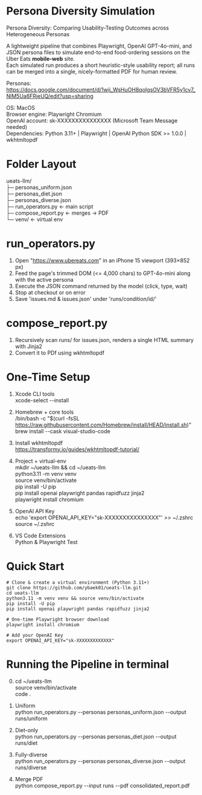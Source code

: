 # Persona Diversity Simulation
Persona Diversity: Comparing Usability-Testing Outcomes across Heterogeneous Personas

A lightweight pipeline that combines Playwright, OpenAI GPT-4o-mini, and JSON persona files to simulate end-to-end food-ordering sessions on the Uber Eats **mobile-web** site.  
Each simulated run produces a short heuristic-style usability report; all runs can be merged into a single, nicely-formatted PDF for human review.

Personas: https://docs.google.com/document/d/1wij_WsHuOH8qoIgsOV3bVFR5y1cv7_NlM5Ua6FRjeUQ/edit?usp=sharing

OS: MacOS<br>
Browser engine: Playwright Chromium<br>
OpenAI account: sk-XXXXXXXXXXXXXXX (Microsoft Team Message needed)<br>
Dependencies: Python 3.11+ | Playwright | OpenAI Python SDK >= 1.0.0 | wkhtmltopdf

# Folder Layout
ueats-llm/<br>
├─ personas_uniform.json<br>
├─ personas_diet.json<br>
├─ personas_diverse.json<br>
├─ run_operators.py      ← main script<br>
├─ compose_report.py     ← merges → PDF<br>
└─ venv/                 ← virtual env<br>

# run_operators.py
1. Open "https://www.ubereats.com" in an iPhone 15 viewport (393×852 px)
2. Feed the page's trimmed DOM (<= 4,000 chars) to GPT-4o-mini along with the active persona
3. Execute the JSON command returned by the model (click, type, wait)
4. Stop at checkout or on error
5. Save 'issues.md & issues.json' under 'runs/condition/id/'

# compose_report.py
1. Recursively scan runs/ for issues.json, renders a single HTML summary with Jinja2
2. Convert it to PDf using wkhtmltopdf

# One-Time Setup
1. Xcode CLI tools<br>
xcode-select --install

2. Homebrew + core tools<br>
/bin/bash -c "$(curl -fsSL https://raw.githubusercontent.com/Homebrew/install/HEAD/install.sh)"<br>
brew install --cask visual-studio-code<br>

3. Install wkhtmltopdf<br>
https://transformy.io/guides/wkhtmltopdf-tutorial/

4. Project + virtual-env<br>
mkdir ~/ueats-llm && cd ~/ueats-llm<br>
python3.11 -m venv venv<br>
source venv/bin/activate<br>
pip install -U pip<br>
pip install openai playwright pandas rapidfuzz jinja2<Br>
playwright install chromium<Br>

5. OpenAI API Key<br>
echo 'export OPENAI_API_KEY="sk-XXXXXXXXXXXXXXX"' >> ~/.zshrc
source ~/.zshrc

6. VS Code Extensions<br>
Python & Playwright Test

# Quick Start
```
# Clone & create a virtual environment (Python 3.11+)
git clone https://github.com/ybaek01/ueats-llm.git
cd ueats-llm
python3.11 -m venv venv && source venv/bin/activate
pip install -U pip
pip install openai playwright pandas rapidfuzz jinja2

# One-time Playwright browser download
playwright install chromium

# Add your OpenAI Key
export OPENAI_API_KEY="sk-XXXXXXXXXXXXX"
```

# Running the Pipeline in terminal
0) cd ~/ueats-llm<br>
source venv/bin/activate<br>
code .<br>


1) Uniform<br>
python run_operators.py --personas personas_uniform.json --output runs/uniform

2) Diet-only<br>
python run_operators.py --personas personas_diet.json --output runs/diet

3) Fully-diverse<br>
python run_operators.py --personas personas_diverse.json --output runs/diverse

4) Merge PDF<br>
python compose_report.py --input runs --pdf consolidated_report.pdf